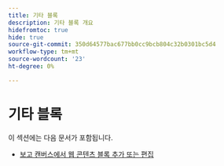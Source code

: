 ```yaml
---
title: 기타 블록
description: 기타 블록 개요
hidefromtoc: true
hide: true
source-git-commit: 350d64577bac677bb0cc9bcb804c32b0301bc5d4
workflow-type: tm+mt
source-wordcount: '23'
ht-degree: 0%

---
```


# 기타 블록

이 섹션에는 다음 문서가 포함됩니다.

* [보고 캔버스에서 웹 콘텐츠 블록 추가 또는 편집](../../../reports-and-dashboards/reporting-canvas/other-blocks/add-or-edt-web-content-block.md)
